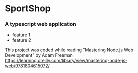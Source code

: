 # SportShop
### A typescript web application


- feature 1
- feature 2



This project was coded while reading "Mastering Node.js Web Development" by Adam Freeman
https://learning.oreilly.com/library/view/mastering-node-js-web/9781804615072/